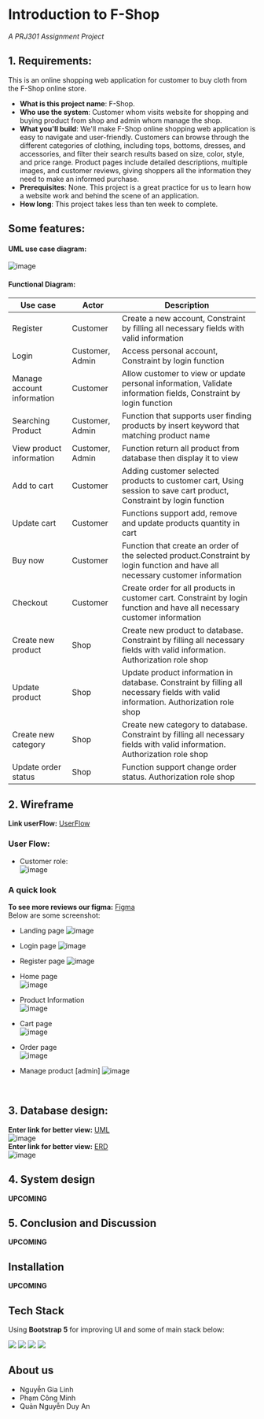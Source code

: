 # Introduction to F-Shop

_A PRJ301 Assignment Project_
## 1. Requirements:

This is an online shopping web application for customer to buy cloth from the F-Shop online store.

- **What is this project name**: F-Shop.
- **Who use the system**: Customer whom visits website for shopping and buying product from shop and admin whom manage the shop.
- **What you'll build**: We'll make F-Shop online shopping web application is easy to navigate and user-friendly. Customers can browse through the different categories of clothing, including tops, bottoms, dresses, and accessories, and filter their search results based on size, color, style, and price range. Product pages include detailed descriptions, multiple images, and customer reviews, giving shoppers all the information they need to make an informed purchase.
- **Prerequisites**: None. This project is a great practice for us to learn how a website work and behind the scene of an application.
- **How long**: This project takes less than ten week to complete.

## Some features: 
#### UML use case diagram:
 ![image](https://github.com/dunghuynh-teaching/prj301-se1714-10/assets/92376692/978f8a97-710f-4d30-a9b6-924ed3020c2c)

#### Functional Diagram:

| **Use case**               | **Actor**       | **Description**                                                                                                                    |
|----------------------------|-----------------|------------------------------------------------------------------------------------------------------------------------------------|
| Register                   | Customer        | Create a new account, Constraint by filling all necessary fields with valid information                                            |
| Login                      | Customer, Admin | Access personal account, Constraint by login function                                                                              |
| Manage account information | Customer        | Allow customer to view or update personal information, Validate information fields, Constraint by login function                   |
| Searching Product          | Customer, Admin | Function that supports user finding products by insert keyword that matching product name                                          |
| View product information   | Customer, Admin | Function return all product from database then display it to view                                                                  |
| Add to cart                | Customer        | Adding customer selected products to customer cart, Using session to save cart product, Constraint by login function               |
| Update cart                | Customer        | Functions support add, remove and update products quantity in cart                                                                 |
| Buy now                    | Customer        | Function that create an order of the selected product.Constraint by login function and have all necessary customer information     |
| Checkout                   | Customer        | Create order for all products in customer cart. Constraint by login function and have all necessary customer information           |
| Create new product         | Shop            | Create new product to database. Constraint by filling all necessary fields with valid information. Authorization  role shop        |
| Update product             | Shop            | Update product information in database. Constraint by filling all necessary fields with valid information. Authorization  role shop|
| Create new category        | Shop            | Create new category to database. Constraint by filling all necessary fields with valid information. Authorization role shop        |
| Update order status        | Shop            | Function support change order status. Authorization role shop                                                                      |




## 2. Wireframe
  **Link userFlow:** [UserFlow](https://www.figma.com/file/qOdcYrZvNDw2W598R0Erm7/UserFlow-F-SHOP?type=whiteboard&node-id=0%3A1&t=H5dp3dI9V4RwEx9K-1)
  ### User Flow:
  - Customer role:<br>
 ![image](https://github.com/dunghuynh-teaching/prj301-se1714-10/assets/92376692/87028d16-02d1-4166-8a91-2740a4211cc8)

  
  ### A quick look
  __To see more reviews our figma:__ [Figma](https://www.figma.com/file/0FlAcFU8wu56wJUJJArbcs/PRJ-F-SHOP?type=design&node-id=0%3A1&t=Wvqv2I56Q1ED0Rm3-1)<br>
   Below are some screenshot:
- Landing page
![image](https://github.com/dunghuynh-teaching/prj301-se1714-10/assets/92376692/61f1f0b1-8ec6-45cc-84a8-afbf0c5a56cd)

- Login page
![image](https://github.com/dunghuynh-teaching/prj301-se1714-10/assets/92376692/27cb599e-7207-49c8-9bde-6b56c61eb8bc)

- Register page
![image](https://github.com/dunghuynh-teaching/prj301-se1714-10/assets/92376692/c237429b-9668-486f-9628-fd655db69bc4)

- Home page<br>
![image](https://github.com/dunghuynh-teaching/prj301-se1714-10/assets/92376692/9a037a85-617b-42aa-8502-a7746d64b6e4)

- Product Information<br>
![image](https://github.com/dunghuynh-teaching/prj301-se1714-10/assets/92376692/8640f492-fb72-498a-8e7b-b34c0373685a)

- Cart page<br>
![image](https://github.com/dunghuynh-teaching/prj301-se1714-10/assets/92376692/b99eac1f-8611-49e9-bd71-4a7f15ccab04)

- Order page<br>
![image](https://github.com/dunghuynh-teaching/prj301-se1714-10/assets/92376692/9ebcd7e3-8e55-4c25-b10d-5997fb1fc044)

- Manage product [admin]
![image](https://github.com/dunghuynh-teaching/prj301-se1714-10/assets/92376692/04cc29bb-2cb0-4590-93d8-263ec7ba6be1)
<br>


## 3. Database design:
**Enter link for better view:**  [UML](https://lucid.app/lucidchart/fc91acdf-a287-445d-9e45-d049e9bd632d/edit?viewport_loc=64%2C-179%2C3840%2C1752%2C0_0&invitationId=inv_686281d8-d00e-41f0-bc58-fe309c93f50e)<br>
![image](https://github.com/dunghuynh-teaching/prj301-se1714-10/assets/92376692/b019da40-bbbb-4830-ba13-49b49a190836)<br>
**Enter link for better view:**  [ERD](https://dbdiagram.io/d/646c2f85dca9fb07c491dc7e)<br>
![image](https://github.com/dunghuynh-teaching/prj301-se1714-10/assets/92376692/bc063149-78d7-4a87-91ce-b8bfe44a238b)
## 4. System design
 **UPCOMING**
## 5. Conclusion and Discussion
 **UPCOMING**
## Installation
 **UPCOMING**
## Tech Stack
Using **Bootstrap 5** for improving UI and some of main stack below:
<div>
  <img src="https://img.shields.io/badge/-TomCat-yellow" />
  <img src="https://img.shields.io/badge/-MVC-blue" />
  <img src="https://img.shields.io/badge/Microsoft%20SQL%20Server-CC2927?style=for-the-badge&logo=microsoft%20sql%20server&logoColor=white" />
  <img src="https://img.shields.io/badge/Java-ED8B00?style=for-the-badge&logo=openjdk&logoColor=white" />
</div>

## About us
  - Nguyễn Gia Linh
  - Phạm Công Minh
  - Quản Nguyễn Duy An
